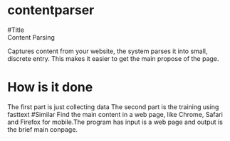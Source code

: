 # contentparser

#Title               
Content Parsing

Captures content from your website, the system parses it into small, discrete entry. This makes it easier to get the main propose of the page.

# How is it done
  The first part is just collecting data
  The second part is the training using fasttext 
#Similar
Find the main content in a web page, like Chrome, Safari and Firefox for mobile.The program has input is a web page and output is the brief main conpage.

